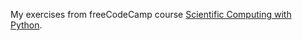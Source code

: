 My exercises from freeCodeCamp course [Scientific Computing with Python](https://www.freecodecamp.org/learn/scientific-computing-with-python).

